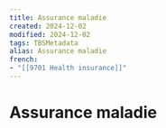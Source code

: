 ```yaml
---
title: Assurance maladie
created: 2024-12-02
modified: 2024-12-02
tags: TBSMetadata
alias: Assurance maladie
french:
- "[[9701 Health insurance]]"
---
```

# Assurance maladie
